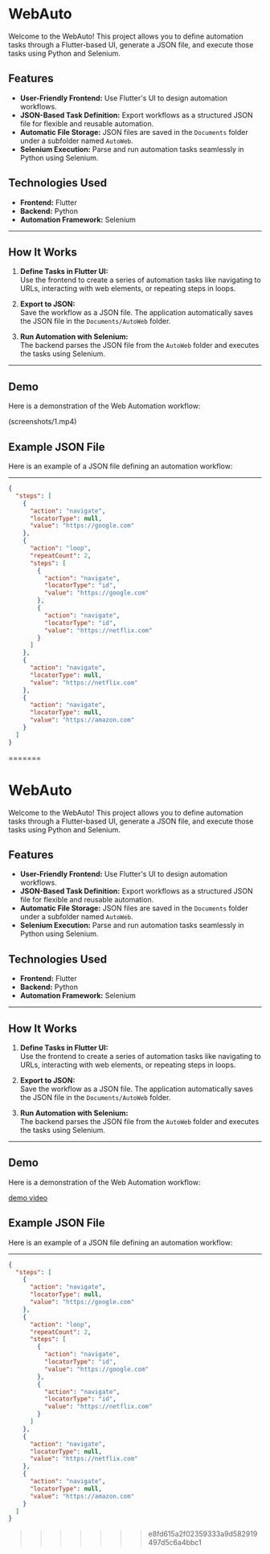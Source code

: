 # WebAuto

Welcome to the WebAuto! This project allows you to define automation tasks through a Flutter-based UI, generate a JSON file, and execute those tasks using Python and Selenium.

## Features

- **User-Friendly Frontend:** Use Flutter's UI to design automation workflows.
- **JSON-Based Task Definition:** Export workflows as a structured JSON file for flexible and reusable automation.
- **Automatic File Storage:** JSON files are saved in the `Documents` folder under a subfolder named `AutoWeb`.
- **Selenium Execution:** Parse and run automation tasks seamlessly in Python using Selenium.

## Technologies Used

- **Frontend:** Flutter
- **Backend:** Python
- **Automation Framework:** Selenium

---

## How It Works

1. **Define Tasks in Flutter UI:**  
   Use the frontend to create a series of automation tasks like navigating to URLs, interacting with web elements, or repeating steps in loops.

2. **Export to JSON:**  
   Save the workflow as a JSON file. The application automatically saves the JSON file in the `Documents/AutoWeb` folder.

3. **Run Automation with Selenium:**  
   The backend parses the JSON file from the `AutoWeb` folder and executes the tasks using Selenium.

---

## Demo

Here is a demonstration of the Web Automation workflow:

(screenshots/1.mp4)

## Example JSON File

Here is an example of a JSON file defining an automation workflow:

---

```json
{
  "steps": [
    {
      "action": "navigate",
      "locatorType": null,
      "value": "https://google.com"
    },
    {
      "action": "loop",
      "repeatCount": 2,
      "steps": [
        {
          "action": "navigate",
          "locatorType": "id",
          "value": "https://google.com"
        },
        {
          "action": "navigate",
          "locatorType": "id",
          "value": "https://netflix.com"
        }
      ]
    },
    {
      "action": "navigate",
      "locatorType": null,
      "value": "https://netflix.com"
    },
    {
      "action": "navigate",
      "locatorType": null,
      "value": "https://amazon.com"
    }
  ]
}
```
=======
# WebAuto

Welcome to the WebAuto! This project allows you to define automation tasks through a Flutter-based UI, generate a JSON file, and execute those tasks using Python and Selenium.

## Features

- **User-Friendly Frontend:** Use Flutter's UI to design automation workflows.
- **JSON-Based Task Definition:** Export workflows as a structured JSON file for flexible and reusable automation.
- **Automatic File Storage:** JSON files are saved in the `Documents` folder under a subfolder named `AutoWeb`.
- **Selenium Execution:** Parse and run automation tasks seamlessly in Python using Selenium.

## Technologies Used

- **Frontend:** Flutter
- **Backend:** Python
- **Automation Framework:** Selenium

---

## How It Works

1. **Define Tasks in Flutter UI:**  
   Use the frontend to create a series of automation tasks like navigating to URLs, interacting with web elements, or repeating steps in loops.

2. **Export to JSON:**  
   Save the workflow as a JSON file. The application automatically saves the JSON file in the `Documents/AutoWeb` folder.

3. **Run Automation with Selenium:**  
   The backend parses the JSON file from the `AutoWeb` folder and executes the tasks using Selenium.

---

## Demo

Here is a demonstration of the Web Automation workflow:

[demo video](screenshots/1.mp4)


## Example JSON File

Here is an example of a JSON file defining an automation workflow:

---

```json
{
  "steps": [
    {
      "action": "navigate",
      "locatorType": null,
      "value": "https://google.com"
    },
    {
      "action": "loop",
      "repeatCount": 2,
      "steps": [
        {
          "action": "navigate",
          "locatorType": "id",
          "value": "https://google.com"
        },
        {
          "action": "navigate",
          "locatorType": "id",
          "value": "https://netflix.com"
        }
      ]
    },
    {
      "action": "navigate",
      "locatorType": null,
      "value": "https://netflix.com"
    },
    {
      "action": "navigate",
      "locatorType": null,
      "value": "https://amazon.com"
    }
  ]
}
```
>>>>>>> e8fd615a2f02359333a9d582919497d5c6a4bbc1
